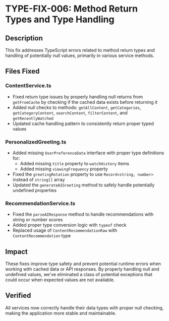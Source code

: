 # TYPE-FIX-006: Method Return Types and Type Handling

## Description
This fix addresses TypeScript errors related to method return types and handling of potentially null values, primarily in various service methods.

## Files Fixed

### ContentService.ts
- Fixed return type issues by properly handling null returns from `getFromCache` by checking if the cached data exists before returning it
- Added null checks to methods: `getAllContent`, `getCategories`, `getCategoryContent`, `searchContent`, `filterContent`, and `getRecentlyWatched`
- Updated cache handling pattern to consistently return proper typed values

### PersonalizedGreeting.ts
- Added missing `UserPreferenceData` interface with proper type definitions for:
  - Added missing `title` property to `watchHistory` items
  - Added missing `viewingFrequency` property
- Fixed the `greetingRotation` property to use `Record<string, number>` instead of `string[]` array
- Updated the `generateAIGreeting` method to safely handle potentially undefined properties

### RecommendationService.ts
- Fixed the `parseAIResponse` method to handle recommendations with string or number scores
- Added proper type conversion logic with `typeof` check
- Replaced usage of `ContentRecommendationRaw` with `ContentRecommendation` type

## Impact
These fixes improve type safety and prevent potential runtime errors when working with cached data or API responses. By properly handling null and undefined values, we've eliminated a class of potential exceptions that could occur when expected values are not available.

## Verified
All services now correctly handle their data types with proper null checking, making the application more stable and maintainable. 
